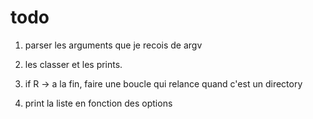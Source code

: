 # todo
1. parser les arguments que je recois de argv
2. les classer et les prints.
3. if R -> a la fin, faire une boucle qui relance 
    quand c'est un directory


4. print la liste en fonction des options 